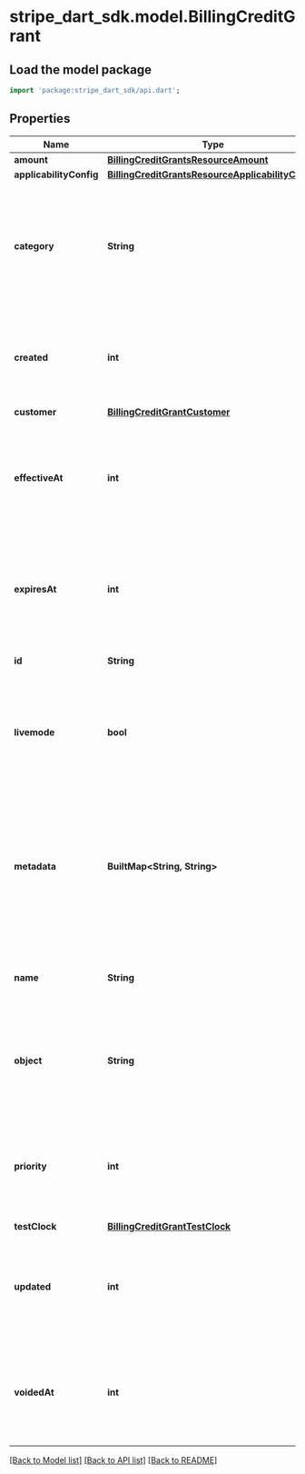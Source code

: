 # stripe_dart_sdk.model.BillingCreditGrant

## Load the model package
```dart
import 'package:stripe_dart_sdk/api.dart';
```

## Properties
Name | Type | Description | Notes
------------ | ------------- | ------------- | -------------
**amount** | [**BillingCreditGrantsResourceAmount**](BillingCreditGrantsResourceAmount.md) |  | 
**applicabilityConfig** | [**BillingCreditGrantsResourceApplicabilityConfig**](BillingCreditGrantsResourceApplicabilityConfig.md) |  | 
**category** | **String** | The category of this credit grant. This is for tracking purposes and isn't displayed to the customer. | 
**created** | **int** | Time at which the object was created. Measured in seconds since the Unix epoch. | 
**customer** | [**BillingCreditGrantCustomer**](BillingCreditGrantCustomer.md) |  | 
**effectiveAt** | **int** | The time when the billing credits become effective-when they're eligible for use. | [optional] 
**expiresAt** | **int** | The time when the billing credits expire. If not present, the billing credits don't expire. | [optional] 
**id** | **String** | Unique identifier for the object. | 
**livemode** | **bool** | Has the value `true` if the object exists in live mode or the value `false` if the object exists in test mode. | 
**metadata** | **BuiltMap&lt;String, String&gt;** | Set of [key-value pairs](https://stripe.com/docs/api/metadata) that you can attach to an object. This can be useful for storing additional information about the object in a structured format. | 
**name** | **String** | A descriptive name shown in dashboard. | [optional] 
**object** | **String** | String representing the object's type. Objects of the same type share the same value. | 
**priority** | **int** | The priority for applying this credit grant. The highest priority is 0 and the lowest is 100. | [optional] 
**testClock** | [**BillingCreditGrantTestClock**](BillingCreditGrantTestClock.md) |  | [optional] 
**updated** | **int** | Time at which the object was last updated. Measured in seconds since the Unix epoch. | 
**voidedAt** | **int** | The time when this credit grant was voided. If not present, the credit grant hasn't been voided. | [optional] 

[[Back to Model list]](../README.md#documentation-for-models) [[Back to API list]](../README.md#documentation-for-api-endpoints) [[Back to README]](../README.md)


